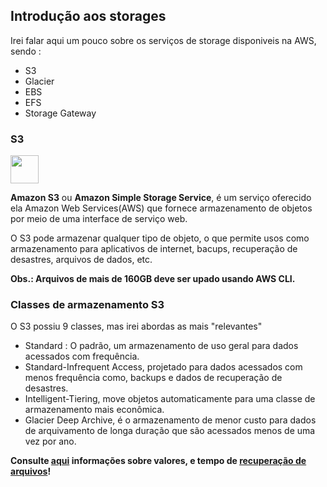 ## Introdução aos storages

<p>Irei falar aqui um pouco sobre os serviços de storage disponiveis na AWS, sendo :

- S3
- Glacier
- EBS
- EFS
- Storage Gateway
</p>

### S3
<img src="https://upload.wikimedia.org/wikipedia/commons/thumb/b/bc/Amazon-S3-Logo.svg/100px-Amazon-S3-Logo.svg.png" width="45">

<p><b>Amazon S3</b> ou <b>Amazon Simple Storage Service</b>, é um serviço oferecido ela Amazon Web Services(AWS) que fornece armazenamento de objetos por meio de uma interface de serviço web.</p>

<p>O S3 pode armazenar qualquer tipo de objeto, o que permite usos como armazenamento para aplicativos de internet, bacups, recuperação de desastres, arquivos de dados, etc.</p>

<strong>Obs.: Arquivos de mais de 160GB deve ser upado usando AWS CLI.</strong>

### Classes de armazenamento S3

O S3 possiu 9 classes, mas irei abordas as mais "relevantes"

- Standard : O padrão, um armazenamento de uso geral para dados acessados com frequência.
- Standard-Infrequent Access, projetado para dados acessados com menos frequência como, backups e dados
de recuperação de desastres.
- Intelligent-Tiering, move objetos automaticamente para uma classe de armazenamento mais econômica.
- Glacier Deep Archive, é o armazenamento de menor custo para dados de arquivamento de longa duração
que são acessados menos de uma vez por ano.

<b>Consulte <a href="https://aws.amazon.com/pt/s3/pricing/?nc=sn&loc=4">aqui</a> informações sobre valores, e tempo de <a href="https://aws.amazon.com/pt/s3/storage-classes/?gclid=Cj0KCQjwzZmwBhD8ARIsAH4v1gWAFT_mZrBG3Ly5g1lKmas-v-gpTk3wkyJxcBX43HFXXPONRg28UooaAshjEALw_wcB&trk=9c7f9c59-8d98-452d-8a14-441a9b6492f3&sc_channel=ps&ef_id=Cj0KCQjwzZmwBhD8ARIsAH4v1gWAFT_mZrBG3Ly5g1lKmas-v-gpTk3wkyJxcBX43HFXXPONRg28UooaAshjEALw_wcB:G:s&s_kwcid=AL!4422!3!589951437116!e!!g!!arquivo%20s3!16393976584!133547552533">recuperação de arquivos</a>!</b>